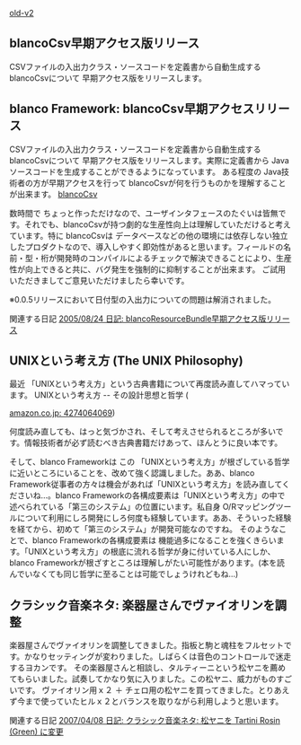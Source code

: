 [old-v2](ig050820-orig.html)

## blancoCsv早期アクセス版リリース

CSVファイルの入出力クラス・ソースコードを定義書から自動生成する blancoCsvについて 早期アクセス版をリリースします。






## blanco Framework: blancoCsv早期アクセスリリース


CSVファイルの入出力クラス・ソースコードを定義書から自動生成する blancoCsvについて 早期アクセス版をリリースします。実際に定義書から
Javaソースコードを生成することができるようになっています。
ある程度の Java技術者の方が早期アクセスを行って blancoCsvが何を行うものかを理解することが出来ます。
[blancoCsv](http://www.igapyon.jp/blanco/blancocsv.html)


数時間で ちょっと作っただけなので、ユーザインタフェースのたぐいは皆無です。それでも、blancoCsvが持つ劇的な生産性向上は理解していただけると考えています。特に
blancoCsvは データベースなどの他の環境には依存しない独立したプロダクトなので、導入しやすく即効性があると思います。フィールドの名前・型・桁が開発時のコンパイルによるチェックで解決できることにより、生産性が向上できると共に、バグ発生を強制的に抑制することが出来ます。
ご試用いただきましてご意見いただけましたら幸いです。

※0.0.5リリースにおいて日付型の入出力についての問題は解消されました。

関連する日記
[2005/08/24 日記: blancoResourceBundle早期アクセス版リリース](ig050824.html)


## UNIXという考え方 (The UNIX Philosophy)


最近 「UNIXという考え方」という古典書籍について再度読み直してハマっています。
UNIXという考え方 -- その設計思想と哲学 (


[amazon.co.jp: 4274064069](http://www.amazon.co.jp/exec/obidos/ASIN/4274064069/igapyondiary-22))


何度読み直しても、はっと気づかされ、そして考えさせられるところが多いです。情報技術者が必ず読むべき古典書籍だけあって、ほんとうに良い本です。

そして、blanco Frameworkは この 「UNIXという考え方」が根ざしている哲学に近いところにいることを、改めて強く認識しました。ああ、blanco
Framework従事者の方々は機会があれば「UNIXという考え方」を読み直してくださいね…。blanco Frameworkの各構成要素は「UNIXという考え方」の中で述べられている「第三のシステム」の位置にいます。私自身
O/Rマッピングツールについて利用にしろ開発にしろ何度も経験しています。ああ、そういった経験を経てから、初めて「第三のシステム」が開発可能なのですね。
そのようなことで、blanco Frameworkの各構成要素は 機能過多になることを強くきらいます。「UNIXという考え方」の根底に流れる哲学が身に付いている人にしか、blanco Frameworkが根ざすところは理解しがたい可能性があります。(本を読んでいなくても同じ哲学に至ることは可能でしょうけれどもね…)

## クラシック音楽ネタ: 楽器屋さんでヴァイオリンを調整


楽器屋さんでヴァイオリンを調整してきました。指板と駒と魂柱をフルセットです。かなりセッティングが変わりました。しばらくは音色のコントロールで迷走するヨカンです。
その楽器屋さんと相談し、タルティーニという松ヤニを薦めてもらいました。試奏してかなり気に入りました。この松ヤニ、威力がものすごいです。
ヴァイオリン用ｘ２ ＋ チェロ用の松ヤニを買ってきました。とりあえず今まで使っていたヒルｘ２とバランスを取りながら利用しようと思います。

関連する日記
[2007/04/08 日記: クラシック音楽ネタ: 松ヤニを Tartini Rosin (Green) に変更](../2007/ig070408.html)